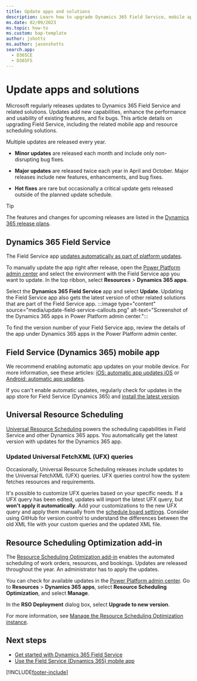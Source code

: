 ```yaml
---
title: Update apps and solutions
description: Learn how to upgrade Dynamics 365 Field Service, mobile apps, and related solutions.
ms.date: 02/09/2023
ms.topic: how-to
ms.custom: bap-template
author: jshotts
ms.author: jasonshotts
search.app: 
  - D365CE
  - D365FS
---
```


# Update apps and solutions

Microsoft regularly releases updates to Dynamics 365 Field Service and related solutions. Updates add new capabilities, enhance the performance and usability of existing features, and fix bugs. This article details on upgrading Field Service, including the related mobile app and resource scheduling solutions.

Multiple updates are released every year.

- **Minor updates** are released each month and include only non-disrupting bug fixes.

- **Major updates** are released twice each year in April and October. Major releases include new features, enhancements, and bug fixes.

- **Hot fixes** are rare but occasionally a critical update gets released outside of the planned update schedule.

> [!TIP]
> The features and changes for upcoming releases are listed in the [Dynamics 365 release plans](/dynamics365/release-plans/).

## Dynamics 365 Field Service

The Field Service app [updates automatically as part of platform updates](/power-platform/admin/general-availability-deployment).

To manually update the app right after release, open the [Power Platform admin center](https://admin.powerplatform.microsoft.com/environments) and select the environment with the Field Service app you want to update. In the top ribbon, select **Resources** > **Dynamics 365 apps**.

Select the **Dynamics 365 Field Service** app and select **Update**. Updating the Field Service app also gets the latest version of other related solutions that are part of the Field Service app.
:::image type="content" source="media/update-field-service-callouts.png" alt-text="Screenshot of the Dynamics 365 apps in Power Platform admin center.":::

To find the version number of your Field Service app, review the details of the app under Dynamics 365 apps in the Power Platform admin center.

## Field Service (Dynamics 365) mobile app

We recommend enabling automatic app updates on your mobile device. For more information, see these articles: [iOS: automatic app updates iOS](https://support.apple.com/HT202180#automatic) or [Android: automatic app updates](https://support.google.com/googleplay/answer/113412).

If you can't enable automatic updates, regularly check for updates in the app store for Field Service (Dynamics 365) and [install the latest version](mobile-power-app-overview.md).

## Universal Resource Scheduling

[Universal Resource Scheduling](universal-resource-scheduling.md) powers the scheduling capabilities in Field Service and other Dynamics 365 apps. You automatically get the latest version with updates for the Dynamics 365 app.

<!-- However, before upgrading Resource Scheduling consider:

1. Running the Resource Scheduling: Service Health Diagnostics
2. Planning for updated Universal FetchXML (UFX) queries on the schedule board and schedule assistant.

### Run Resource Scheduling: Service Health Diagnostics

Before upgrading, run the **Resource Scheduling: Service Health Diagnostics** tool to understand if any critical web resources or JavaScript files were edited. If so, they will get skipped during upgrade, which could cause functional issues and missed functionality. 

Go to **Resource Scheduling app** > **Settings** > **Administration** > **Scheduling Parameters**

Then select **Health Diagnostics** in the top ribbon.

> [!div class="mx-imgBorder"]
> ![Screenshot of resource scheduling health diagnostics.](./media/upgrade-rs-health-diagnostics.png)

If the diagnostic tool flags any web resources that should not have been edited, you will need to remove the customizations from the web resources and then run the upgrade. Not all customized web resources will be flagged by this tool, only the ones that could have critical impact. -->

### Updated Universal FetchXML (UFX) queries

Occasionally, Universal Resource Scheduling releases include updates to the Universal FetchXML (UFX) queries. UFX queries control how the system fetches resources and requirements.

It's possible to customize UFX queries based on your specific needs. If a UFX query has been edited, updates will import the latest UFX query, but **won't apply it automatically**. Add your customizations to the new UFX query and apply them manually from the [schedule board settings](schedule-board-tab-settings.md). Consider using GitHub for version control to understand the differences between the old XML file with your custom queries and the updated XML file.

## Resource Scheduling Optimization add-in

The [Resource Scheduling Optimization add-in](rso-overview.md) enables the automated scheduling of work orders, resources, and bookings. Updates are released throughout the year. An administrator has to apply the updates.

You can check for available updates in the [Power Platform admin center](https://admin.powerplatform.microsoft.com/). Go to **Resources** > **Dynamics 365 apps**, select **Resource Scheduling Optimization**, and select **Manage**.

In the **RSO Deployment** dialog box, select **Upgrade to new version**.

For more information, see [Manage the Resource Scheduling Optimization instance](rso-deployment.md#manage-the-resource-scheduling-optimization-instance).

## Next steps

- [Get started with Dynamics 365 Field Service](field-service-get-started.md)
- [Use the Field Service (Dynamics 365) mobile app](mobile-power-app-use.md)

[!INCLUDE[footer-include](../includes/footer-banner.md)]
